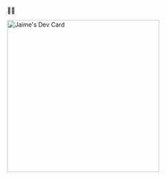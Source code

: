 👋🏻

<a href="https://app.daily.dev/ptkares"><img src="https://api.daily.dev/devcards/v2/wJKU51hEpm4WLOr9uzpnH.png?type=default&r=x3t" width="356" alt="Jaime's Dev Card"/></a>
<!---
PTKares/PTKares is a ✨ special ✨ repository because its `README.md` (this file) appears on your GitHub profile.
You can click the Preview link to take a look at your changes.
--->
